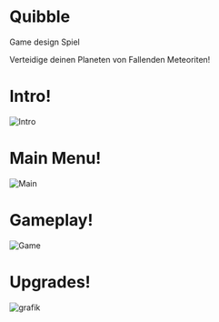 # Quibble
Game design Spiel

Verteidige deinen Planeten von Fallenden Meteoriten!

# Intro!
![Intro](https://user-images.githubusercontent.com/52967743/208730943-a044484b-0a9f-466f-82d0-9f5f2a7865b1.png)

# Main Menu!
![Main](https://user-images.githubusercontent.com/52967743/208730913-d738effc-b9b6-4179-b593-21d0397f2eda.png)

# Gameplay!
![Game](https://user-images.githubusercontent.com/52967743/208731094-3588371c-cda5-4246-a887-f0365c4463e7.png)

# Upgrades!
![grafik](https://user-images.githubusercontent.com/52967743/208731266-c1dfd947-6422-4546-a107-095656961ddf.png)
